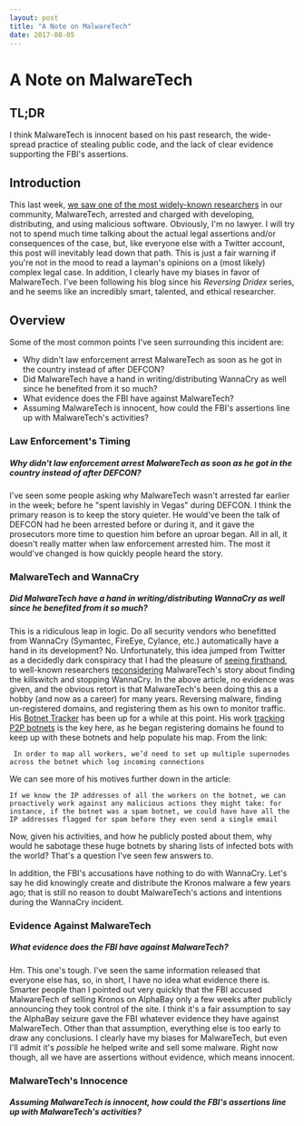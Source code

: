 ```yaml
---
layout: post
title: "A Note on MalwareTech"
date: 2017-08-05
---
```

# A Note on MalwareTech

## TL;DR
I think MalwareTech is innocent based on his past research, the wide-spread practice of stealing public code, and the lack of clear evidence supporting the FBI's assertions.

## Introduction
This last week, [we saw one of the most widely-known researchers](https://arstechnica.com/tech-policy/2017/08/security-researcher-who-neutralized-wcry-to-be-released-on-30000-bond/) in our community, MalwareTech, arrested and charged with developing, distributing, and using malicious software. Obviously, I'm no lawyer. I will try not to spend much time talking about the actual legal assertions and/or consequences of the case, but, like everyone else with a Twitter account, this post will inevitably lead down that path. This is just a fair warning if you're not in the mood to read a layman's opinions on a (most likely) complex legal case. In addition, I clearly have my biases in favor of MalwareTech. I've been following his blog since his _Reversing Dridex_ series, and he seems like an incredibly smart, talented, and ethical researcher.

## Overview
Some of the most common points I've seen surrounding this incident are:

* Why didn't law enforcement arrest MalwareTech as soon as he got in the country instead of after DEFCON?
* Did MalwareTech have a hand in writing/distributing WannaCry as well since he benefited from it so much?
* What evidence does the FBI have against MalwareTech?
* Assuming MalwareTech is innocent, how could the FBI's assertions line up with MalwareTech's activities?

### Law Enforcement's Timing
##### Why didn't law enforcement arrest MalwareTech as soon as he got in the country instead of after DEFCON?
I've seen some people asking why MalwareTech wasn't arrested far earlier in the week; before he "spent lavishly in Vegas" during DEFCON. I think the primary reason is to keep the story quieter.
He would've been the talk of DEFCON had he been arrested before or during it, and it gave the prosecutors more time to question him before an uproar began. All in all, it doesn't really matter when law enforcement arrested him. The most it would've changed is how quickly people heard the story.

### MalwareTech and WannaCry
##### Did MalwareTech have a hand in writing/distributing WannaCry as well since he benefited from it so much?
This is a ridiculous leap in logic. Do all security vendors who benefitted from WannaCry (Symantec, FireEye, Cylance, etc.) automatically have a hand in its development? No.
Unfortunately, this idea jumped from Twitter as a decidedly dark conspiracy that I had the pleasure of [seeing firsthand](https://twitter.com/infosec_intern/status/863206075088154624), to well-known researchers [reconsidering](https://cybersecpolitics.blogspot.com/2017/08/the-killswitch-story-feels-like-bullshit.html) MalwareTech's story about finding the killswitch and stopping WannaCry. In the above article, no evidence was given, and the obvious retort is that MalwareTech's been doing this as a hobby (and now as a career) for many years.
Reversing malware, finding un-registered domains, and registering them as his own to monitor traffic. His [Botnet Tracker](https://intel.malwaretech.com/) has been up for a while at this point. His work [tracking P2P botnets](https://www.malwaretech.com/2016/01/exploring-peer-to-peer-botnets.html) is the key here, as he began registering domains he found to keep up with these botnets and help populate his map. From the link:
```
 In order to map all workers, we’d need to set up multiple supernodes across the botnet which log incoming connections
```
We can see more of his motives further down in the article:
```
If we know the IP addresses of all the workers on the botnet, we can proactively work against any malicious actions they might take: for instance, if the botnet was a spam botnet, we could have have all the IP addresses flagged for spam before they even send a single email
```
Now, given his activities, and how he publicly posted about them, why would he sabotage these huge botnets by sharing lists of infected bots with the world? That's a question I've seen few answers to.

In addition, the FBI's accusations have nothing to do with WannaCry. Let's say he did knowingly create and distribute the Kronos malware a few years ago; that is still no reason to doubt MalwareTech's actions and intentions during the WannaCry incident.

### Evidence Against MalwareTech
##### What evidence does the FBI have against MalwareTech?
Hm. This one's tough. I've seen the same information released that everyone else has, so, in short, I have no idea what evidence there is.
Smarter people than I pointed out very quickly that the FBI accused MalwareTech of selling Kronos on AlphaBay only a few weeks after publicly announcing they took control of the site. I think it's a fair assumption to say the AlphaBay seizure gave the FBI whatever evidence they have against MalwareTech.
Other than that assumption, everything else is too early to draw any conclusions. I clearly have my biases for MalwareTech, but even I'll admit it's *possible* he helped write and sell some malware. Right now though, all we have are assertions without evidence, which means innocent.

### MalwareTech's Innocence
##### Assuming MalwareTech is innocent, how could the FBI's assertions line up with MalwareTech's activities?

